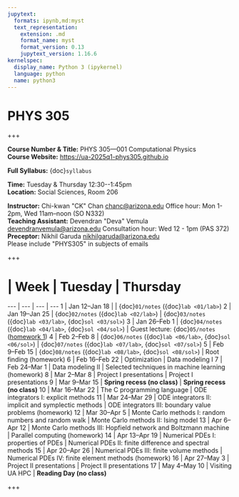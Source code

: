 ```yaml
---
jupytext:
  formats: ipynb,md:myst
  text_representation:
    extension: .md
    format_name: myst
    format_version: 0.13
    jupytext_version: 1.16.6
kernelspec:
  display_name: Python 3 (ipykernel)
  language: python
  name: python3
---
```


# PHYS 305

+++

**Course Number & Title:** PHYS 305—001 Computational Physics  
**Course Website:** https://ua-2025q1-phys305.github.io

**Full Syllabus:** {doc}`syllabus`

**Time:** Tuesday & Thursday 12:30--1:45pm  
**Location:** Social Sciences, Room 206

**Instructor:** Chi-kwan "CK" Chan <chanc@arizona.edu> Office hour: Mon 1-2pm, Wed 11am–noon (SO N332)  
**Teaching Assistant:** Devendran "Deva" Vemula <devendranvemula@arizona.edu> Consultation hour: Wed 12 - 1pm (PAS 372)  
**Preceptor:** Nikhil Garuda <nikhilgaruda@arizona.edu>  
Please include "PHYS305" in subjects of emails

+++

#  | Week | Tuesday | Thursday
--- | --- | --- | ---
1  | Jan 12–Jan 18 |                                                                 | {doc}`01/notes` ({doc}`lab <01/lab>`)
2  | Jan 19–Jan 25 | {doc}`02/notes` ({doc}`lab <02/lab>`)                           | {doc}`03/notes` ({doc}`lab <03/lab>`, {doc}`sol <03/sol>`)
3  | Jan 26–Feb  1 | {doc}`04/notes` ({doc}`lab <04/lab>`, {doc}`sol <04/sol>`)      | Guest lecture: {doc}`05/notes` ([homework 1](https://classroom.github.com/a/pF35huEj))
4  | Feb  2–Feb  8 | {doc}`06/notes` ({doc}`lab <06/lab>`, {doc}`sol <06/sol>`)      | {doc}`07/notes` ({doc}`lab <07/lab>`, {doc}`sol <07/sol>`)
5  | Feb  9–Feb 15 | {doc}`08/notes` ({doc}`lab <08/lab>`, {doc}`sol <08/sol>`)      | Root finding (homework)
6  | Feb 16–Feb 22 | Optimization                                                    | Data modeling I
7  | Feb 24–Mar  1 | Data modeling II                                                | Selected techniques in machine learning (homework)
8  | Mar  2–Mar  8 | Project I presentations                                         | Project I presentations
9  | Mar  9–Mar 15 | **Spring recess (no class)**                                    | **Spring recess (no class)**
10 | Mar 16–Mar 22 | The C programming language                                      | ODE integrators I: explicit methods
11 | Mar 24–Mar 29 | ODE integrators II: implicit and symplectic methods             | ODE integrators III: boundary value problems (homework)
12 | Mar 30–Apr  5 | Monte Carlo methods I: random numbers and random walk           | Monte Carlo methods II: Ising model
13 | Apr  6–Apr 12 | Monte Carlo methods III: Hopfield network and Boltzmann machine | Parallel computing (homework)
14 | Apr 13–Apr 19 | Numerical PDEs I: properties of PDEs                            | Numerical PDEs II: finite difference and spectral methods
15 | Apr 20–Apr 26 | Numerical PDEs III: finite volume methods                       | Numerical PDEs IV: finite element methods (homework)
16 | Apr 27–May  3 | Project II presentations                                        | Project II presentations
17 | May  4–May 10 | Visiting UA HPC                                                 | **Reading Day (no class)**

+++

```{tableofcontents}
```
